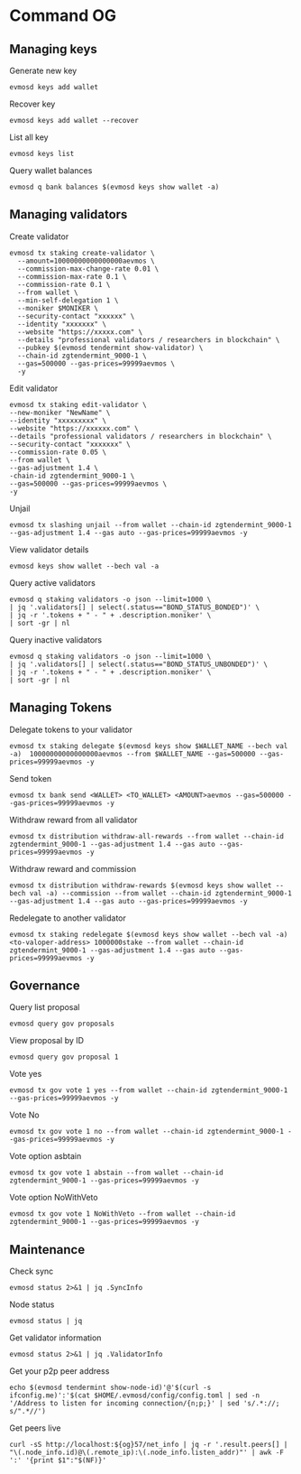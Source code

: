 # Command OG

## Managing keys
Generate new key
```
evmosd keys add wallet
```
Recover key
```
evmosd keys add wallet --recover
```
List all key
```
evmosd keys list
```
Query wallet balances
```
evmosd q bank balances $(evmosd keys show wallet -a)
```

## Managing validators
Create validator
```
evmosd tx staking create-validator \
  --amount=10000000000000000aevmos \
  --commission-max-change-rate 0.01 \
  --commission-max-rate 0.1 \
  --commission-rate 0.1 \
  --from wallet \
  --min-self-delegation 1 \
  --moniker $MONIKER \
  --security-contact "xxxxxx" \
  --identity "xxxxxxx" \
  --website "https://xxxxx.com" \
  --details "professional validators / researchers in blockchain" \
  --pubkey $(evmosd tendermint show-validator) \
  --chain-id zgtendermint_9000-1 \
  --gas=500000 --gas-prices=99999aevmos \
  -y
```
Edit validator
```
evmosd tx staking edit-validator \
--new-moniker "NewName" \
--identity "xxxxxxxxx" \
--website "https://xxxxxx.com" \
--details "professional validators / researchers in blockchain" \
--security-contact "xxxxxxx" \
--commission-rate 0.05 \
--from wallet \
--gas-adjustment 1.4 \
-chain-id zgtendermint_9000-1 \
--gas=500000 --gas-prices=99999aevmos \
-y
```
Unjail
```
evmosd tx slashing unjail --from wallet --chain-id zgtendermint_9000-1 --gas-adjustment 1.4 --gas auto --gas-prices=99999aevmos -y
```
View validator details
```
evmosd keys show wallet --bech val -a
```
Query active validators
```
evmosd q staking validators -o json --limit=1000 \
| jq '.validators[] | select(.status=="BOND_STATUS_BONDED")' \
| jq -r '.tokens + " - " + .description.moniker' \
| sort -gr | nl
```
Query inactive validators
```
evmosd q staking validators -o json --limit=1000 \
| jq '.validators[] | select(.status=="BOND_STATUS_UNBONDED")' \
| jq -r '.tokens + " - " + .description.moniker' \
| sort -gr | nl
```

## Managing Tokens
Delegate tokens to your validator
```
evmosd tx staking delegate $(evmosd keys show $WALLET_NAME --bech val -a)  10000000000000000aevmos --from $WALLET_NAME --gas=500000 --gas-prices=99999aevmos -y
```
Send token
```
evmosd tx bank send <WALLET> <TO_WALLET> <AMOUNT>aevmos --gas=500000 --gas-prices=99999aevmos -y
```
Withdraw reward from all validator
```
evmosd tx distribution withdraw-all-rewards --from wallet --chain-id zgtendermint_9000-1 --gas-adjustment 1.4 --gas auto --gas-prices=99999aevmos -y
```
Withdraw reward and commission
```
evmosd tx distribution withdraw-rewards $(evmosd keys show wallet --bech val -a) --commission --from wallet --chain-id zgtendermint_9000-1 --gas-adjustment 1.4 --gas auto --gas-prices=99999aevmos -y
```
Redelegate to another validator
```
evmosd tx staking redelegate $(evmosd keys show wallet --bech val -a) <to-valoper-address> 1000000stake --from wallet --chain-id zgtendermint_9000-1 --gas-adjustment 1.4 --gas auto --gas-prices=99999aevmos -y
```

## Governance
Query list proposal
```
evmosd query gov proposals
```
View proposal by ID
```
evmosd query gov proposal 1
```
Vote yes
```
evmosd tx gov vote 1 yes --from wallet --chain-id zgtendermint_9000-1 --gas-prices=99999aevmos -y
```
Vote No
```
evmosd tx gov vote 1 no --from wallet --chain-id zgtendermint_9000-1 --gas-prices=99999aevmos -y
```
Vote option asbtain
```
evmosd tx gov vote 1 abstain --from wallet --chain-id zgtendermint_9000-1 --gas-prices=99999aevmos -y
```
Vote option NoWithVeto
```
evmosd tx gov vote 1 NoWithVeto --from wallet --chain-id zgtendermint_9000-1 --gas-prices=99999aevmos -y
```

## Maintenance
Check sync
```
evmosd status 2>&1 | jq .SyncInfo
```
Node status
```
evmosd status | jq
```
Get validator information
```
evmosd status 2>&1 | jq .ValidatorInfo
```
Get your p2p peer address
```
echo $(evmosd tendermint show-node-id)'@'$(curl -s ifconfig.me)':'$(cat $HOME/.evmosd/config/config.toml | sed -n '/Address to listen for incoming connection/{n;p;}' | sed 's/.*://; s/".*//')
```
Get peers live
```
curl -sS http://localhost:${og}57/net_info | jq -r '.result.peers[] | "\(.node_info.id)@\(.remote_ip):\(.node_info.listen_addr)"' | awk -F ':' '{print $1":"$(NF)}'
```
